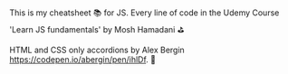 This is my cheatsheet 📚 for JS.  Every line of code in the Udemy Course 'Learn JS fundamentals' by Mosh Hamadani ⛳


HTML and CSS only accordions by Alex Bergin https://codepen.io/abergin/pen/ihlDf. 🙏
